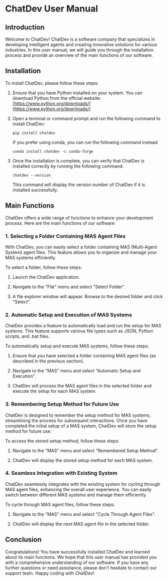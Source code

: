 # ChatDev User Manual

## Introduction

Welcome to ChatDev! ChatDev is a software company that specializes in developing intelligent agents and creating innovative solutions for various industries. In this user manual, we will guide you through the installation process and provide an overview of the main functions of our software.

## Installation

To install ChatDev, please follow these steps:

1. Ensure that you have Python installed on your system. You can download Python from the official website: [https://www.python.org/downloads/](https://www.python.org/downloads/)

2. Open a terminal or command prompt and run the following command to install ChatDev:

   ```
   pip install chatdev
   ```

   If you prefer using conda, you can run the following command instead:

   ```
   conda install chatdev -c conda-forge
   ```

3. Once the installation is complete, you can verify that ChatDev is installed correctly by running the following command:

   ```
   chatdev --version
   ```

   This command will display the version number of ChatDev if it is installed successfully.

## Main Functions

ChatDev offers a wide range of functions to enhance your development process. Here are the main functions of our software:

### 1. Selecting a Folder Containing MAS Agent Files

With ChatDev, you can easily select a folder containing MAS (Multi-Agent System) agent files. This feature allows you to organize and manage your MAS systems efficiently.

To select a folder, follow these steps:

1. Launch the ChatDev application.

2. Navigate to the "File" menu and select "Select Folder".

3. A file explorer window will appear. Browse to the desired folder and click "Select".

### 2. Automatic Setup and Execution of MAS Systems

ChatDev provides a feature to automatically load and run the setup for MAS systems. This feature supports various file types such as JSON, Python scripts, and .bat files.

To automatically setup and execute MAS systems, follow these steps:

1. Ensure that you have selected a folder containing MAS agent files (as described in the previous section).

2. Navigate to the "MAS" menu and select "Automatic Setup and Execution".

3. ChatDev will process the MAS agent files in the selected folder and execute the setup for each MAS system.

### 3. Remembering Setup Method for Future Use

ChatDev is designed to remember the setup method for MAS systems, streamlining the process for subsequent interactions. Once you have completed the initial setup of a MAS system, ChatDev will store the setup method for future use.

To access the stored setup method, follow these steps:

1. Navigate to the "MAS" menu and select "Remembered Setup Method".

2. ChatDev will display the stored setup method for each MAS system.

### 4. Seamless Integration with Existing System

ChatDev seamlessly integrates with the existing system for cycling through MAS agent files, enhancing the overall user experience. You can easily switch between different MAS systems and manage them efficiently.

To cycle through MAS agent files, follow these steps:

1. Navigate to the "MAS" menu and select "Cycle Through Agent Files".

2. ChatDev will display the next MAS agent file in the selected folder.

## Conclusion

Congratulations! You have successfully installed ChatDev and learned about its main functions. We hope that this user manual has provided you with a comprehensive understanding of our software. If you have any further questions or need assistance, please don't hesitate to contact our support team. Happy coding with ChatDev!